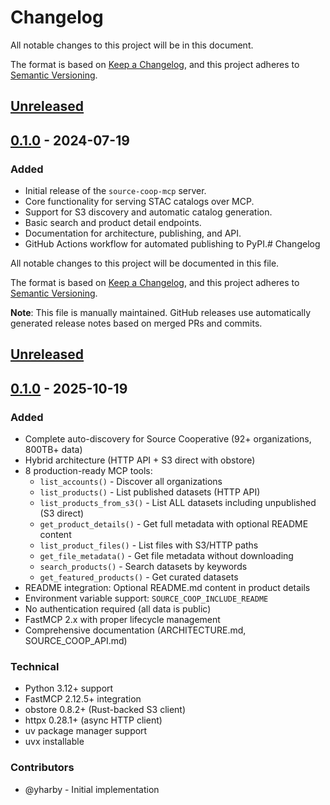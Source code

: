 # Changelog

All notable changes to this project will be in this document.

The format is based on [Keep a Changelog](https://keepachangelog.com/en/1.0.0/),
and this project adheres to [Semantic Versioning](https://semver.org/spec/v2.0.0.html).

## [Unreleased]

## [0.1.0] - 2024-07-19

### Added
- Initial release of the `source-coop-mcp` server.
- Core functionality for serving STAC catalogs over MCP.
- Support for S3 discovery and automatic catalog generation.
- Basic search and product detail endpoints.
- Documentation for architecture, publishing, and API.
- GitHub Actions workflow for automated publishing to PyPI.# Changelog

All notable changes to this project will be documented in this file.

The format is based on [Keep a Changelog](https://keepachangelog.com/en/1.1.0/),
and this project adheres to [Semantic Versioning](https://semver.org/spec/v2.0.0.html).

**Note**: This file is manually maintained. GitHub releases use automatically generated release notes based on merged PRs and commits.

## [Unreleased]

## [0.1.0] - 2025-10-19

### Added
- Complete auto-discovery for Source Cooperative (92+ organizations, 800TB+ data)
- Hybrid architecture (HTTP API + S3 direct with obstore)
- 8 production-ready MCP tools:
  - `list_accounts()` - Discover all organizations
  - `list_products()` - List published datasets (HTTP API)
  - `list_products_from_s3()` - List ALL datasets including unpublished (S3 direct)
  - `get_product_details()` - Get full metadata with optional README content
  - `list_product_files()` - List files with S3/HTTP paths
  - `get_file_metadata()` - Get file metadata without downloading
  - `search_products()` - Search datasets by keywords
  - `get_featured_products()` - Get curated datasets
- README integration: Optional README.md content in product details
- Environment variable support: `SOURCE_COOP_INCLUDE_README`
- No authentication required (all data is public)
- FastMCP 2.x with proper lifecycle management
- Comprehensive documentation (ARCHITECTURE.md, SOURCE_COOP_API.md)

### Technical
- Python 3.12+ support
- FastMCP 2.12.5+ integration
- obstore 0.8.2+ (Rust-backed S3 client)
- httpx 0.28.1+ (async HTTP client)
- uv package manager support
- uvx installable

### Contributors
- @yharby - Initial implementation

[Unreleased]: https://github.com/yharby/source-coop-mcp/compare/v0.1.0...HEAD
[0.1.0]: https://github.com/yharby/source-coop-mcp/releases/tag/v0.1.0
